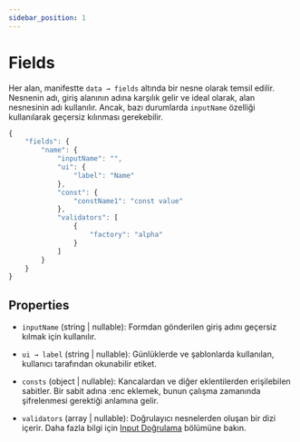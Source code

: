```yaml
---
sidebar_position: 1
---
```


# Fields

Her alan, manifestte `data → fields` altında bir nesne olarak temsil edilir. Nesnenin adı, giriş alanının adına karşılık gelir ve ideal olarak, alan nesnesinin adı kullanılır. Ancak, bazı durumlarda `inputName` özelliği kullanılarak geçersiz kılınması gerekebilir.


```jsx
{
    "fields": {
        "name": {
            "inputName": "",
            "ui": {
                "label": "Name"
            },
            "const": {
                "constName1": "const value"
            },
            "validators": [
                {
                    "factory": "alpha"
                }
            ]
        }
    }
}
```

## Properties

- `inputName` (string | nullable): Formdan gönderilen giriş adını geçersiz kılmak için kullanılır.

- `ui → label` (string | nullable): Günlüklerde ve şablonlarda kullanılan, kullanıcı tarafından okunabilir etiket.

- `consts` (object | nullable): Kancalardan ve diğer eklentilerden erişilebilen sabitler. Bir sabit adına :enc eklemek, bunun çalışma zamanında şifrelenmesi gerektiği anlamına gelir.

- `validators` (array | nullable): Doğrulayıcı nesnelerden oluşan bir dizi içerir. Daha fazla bilgi için [Input Doğrulama](./validation-inputs) bölümüne bakın.
